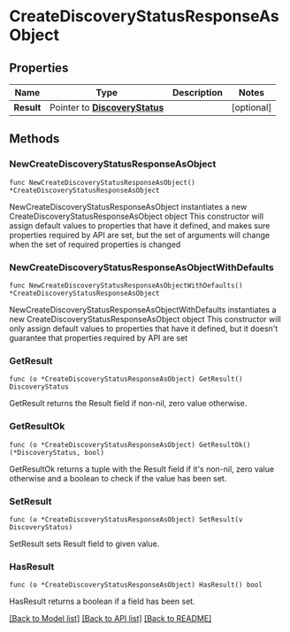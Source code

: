 # CreateDiscoveryStatusResponseAsObject

## Properties

Name | Type | Description | Notes
------------ | ------------- | ------------- | -------------
**Result** | Pointer to [**DiscoveryStatus**](DiscoveryStatus.md) |  | [optional] 

## Methods

### NewCreateDiscoveryStatusResponseAsObject

`func NewCreateDiscoveryStatusResponseAsObject() *CreateDiscoveryStatusResponseAsObject`

NewCreateDiscoveryStatusResponseAsObject instantiates a new CreateDiscoveryStatusResponseAsObject object
This constructor will assign default values to properties that have it defined,
and makes sure properties required by API are set, but the set of arguments
will change when the set of required properties is changed

### NewCreateDiscoveryStatusResponseAsObjectWithDefaults

`func NewCreateDiscoveryStatusResponseAsObjectWithDefaults() *CreateDiscoveryStatusResponseAsObject`

NewCreateDiscoveryStatusResponseAsObjectWithDefaults instantiates a new CreateDiscoveryStatusResponseAsObject object
This constructor will only assign default values to properties that have it defined,
but it doesn't guarantee that properties required by API are set

### GetResult

`func (o *CreateDiscoveryStatusResponseAsObject) GetResult() DiscoveryStatus`

GetResult returns the Result field if non-nil, zero value otherwise.

### GetResultOk

`func (o *CreateDiscoveryStatusResponseAsObject) GetResultOk() (*DiscoveryStatus, bool)`

GetResultOk returns a tuple with the Result field if it's non-nil, zero value otherwise
and a boolean to check if the value has been set.

### SetResult

`func (o *CreateDiscoveryStatusResponseAsObject) SetResult(v DiscoveryStatus)`

SetResult sets Result field to given value.

### HasResult

`func (o *CreateDiscoveryStatusResponseAsObject) HasResult() bool`

HasResult returns a boolean if a field has been set.


[[Back to Model list]](../README.md#documentation-for-models) [[Back to API list]](../README.md#documentation-for-api-endpoints) [[Back to README]](../README.md)


